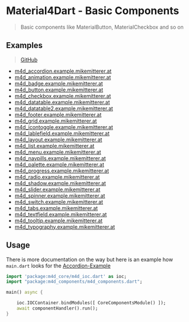 # Material4Dart - Basic Components
> Basic components like MaterialButton, MaterialCheckbox and so on

## Examples
> [GitHub](https://github.com/MikeMitterer/m4d_components) 

   - [m4d_accordion.example.mikemitterer.at](http://m4d_accordion.example.mikemitterer.at)
   - [m4d_animation.example.mikemitterer.at](http://m4d_animation.example.mikemitterer.at)
   - [m4d_badge.example.mikemitterer.at](http://m4d_badge.example.mikemitterer.at)
   - [m4d_button.example.mikemitterer.at](http://m4d_button.example.mikemitterer.at)
   - [m4d_checkbox.example.mikemitterer.at](http://m4d_checkbox.example.mikemitterer.at)
   - [m4d_datatable.example.mikemitterer.at](http://m4d_datatable.example.mikemitterer.at)
   - [m4d_datatable2.example.mikemitterer.at](http://m4d_datatable2.example.mikemitterer.at)
   - [m4d_footer.example.mikemitterer.at](http://m4d_footer.example.mikemitterer.at)
   - [m4d_grid.example.mikemitterer.at](http://m4d_grid.example.mikemitterer.at)
   - [m4d_icontoggle.example.mikemitterer.at](http://m4d_icontoggle.example.mikemitterer.at)
   - [m4d_lablefield.example.mikemitterer.at](http://m4d_lablefield.example.mikemitterer.at)
   - [m4d_layout.example.mikemitterer.at](http://m4d_layout.example.mikemitterer.at)
   - [m4d_list.example.mikemitterer.at](http://m4d_list.example.mikemitterer.at)
   - [m4d_menu.example.mikemitterer.at](http://m4d_menu.example.mikemitterer.at)
   - [m4d_navpills.example.mikemitterer.at](http://m4d_navpills.example.mikemitterer.at)
   - [m4d_palette.example.mikemitterer.at](http://m4d_palette.example.mikemitterer.at)
   - [m4d_progress.example.mikemitterer.at](http://m4d_progress.example.mikemitterer.at)
   - [m4d_radio.example.mikemitterer.at](http://m4d_radio.example.mikemitterer.at)
   - [m4d_shadow.example.mikemitterer.at](http://m4d_shadow.example.mikemitterer.at)
   - [m4d_slider.example.mikemitterer.at](http://m4d_slider.example.mikemitterer.at)
   - [m4d_spinner.example.mikemitterer.at](http://m4d_spinner.example.mikemitterer.at)
   - [m4d_switch.example.mikemitterer.at](http://m4d_switch.example.mikemitterer.at)
   - [m4d_tabs.example.mikemitterer.at](http://m4d_tabs.example.mikemitterer.at)
   - [m4d_textfield.example.mikemitterer.at](http://m4d_textfield.example.mikemitterer.at)
   - [m4d_tooltip.example.mikemitterer.at](http://m4d_tooltip.example.mikemitterer.at)
   - [m4d_typography.example.mikemitterer.at](http://m4d_typography.example.mikemitterer.at)
   

## Usage
There is more documentation on the way but here is an example how
`main.dart` looks for the [Accordion-Example](http://m4d_accordion.example.mikemitterer.at)

```dart
import 'package:m4d_core/m4d_ioc.dart' as ioc;
import "package:m4d_components/m4d_components.dart";

main() async {

    ioc.IOCContainer.bindModules([ CoreComponentsModule() ]);
    await componentHandler().run();
}
```                                                    
